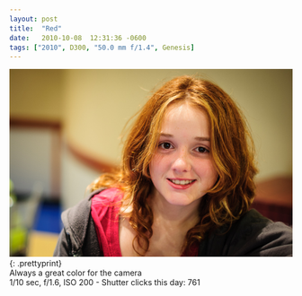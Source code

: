 ```yaml
---
layout: post
title:  "Red"
date:   2010-10-08  12:31:36 -0600
tags: ["2010", D300, "50.0 mm f/1.4", Genesis]
---
```

![:title](/images/2010/2010_1008_DSC_2557.jpg)
{: .prettyprint}  
Always a great color for the camera  
1/10 sec, f/1.6, ISO 200 - Shutter clicks this day: 761